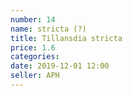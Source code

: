 ```yaml
---
number: 14
name: stricta (?)
title: Tillansdia stricta
price: 1.6
categories:
date: 2019-12-01 12:00
seller: APH
---
```

